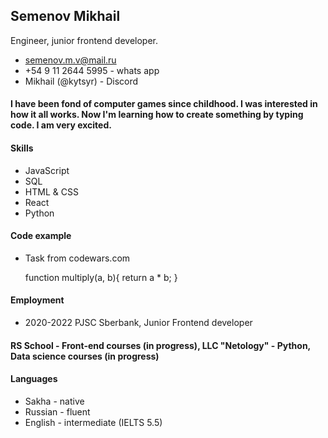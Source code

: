 ## Semenov **Mikhail**
Engineer, junior frontend developer. 
* [semenov.m.v@mail.ru](mail)  
* +54 9 11 2644 5995 - whats app
* Mikhail (@kytsyr) - Discord
#### I have been fond of computer games since childhood. I was interested in how it all works. Now I'm learning how to create something by typing code. I am very excited.
#### Skills 
* JavaScript
* SQL
* HTML & CSS
* React
* Python
#### Code example 
* Task from codewars.com


   function multiply(a, b){
   return a * b;
}
#### Employment
* 2020-2022 PJSC Sberbank, Junior Frontend developer 
#### RS School - Front-end courses (in progress), LLC "Netology" - Python, Data science courses (in progress)
#### Languages 
* Sakha - native
* Russian - fluent 
* English - intermediate (IELTS 5.5)